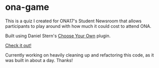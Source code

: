 # ona-game

This is a quiz I created for ONA17's Student Newsroom that allows participants to play around with how much it could cost to attend ONA.

Built using Daniel Stern's  [Choose Your Own](https://github.com/danielstern/cyoChoose) plugin.

[Check it out!](https://newsroom17.journalists.org/2017/10/07/how-much-did-ona-cost-you/)


Currently working on heavily cleaning up and refactoring this code, as it was built in about a day. Thanks!
